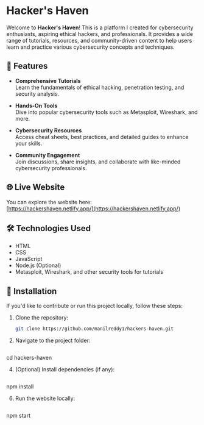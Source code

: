 # Hacker's Haven

Welcome to **Hacker's Haven**! This is a platform I created for cybersecurity enthusiasts, aspiring ethical hackers, and professionals. It provides a wide range of tutorials, resources, and community-driven content to help users learn and practice various cybersecurity concepts and techniques.

## 🚀 Features

- **Comprehensive Tutorials**  
  Learn the fundamentals of ethical hacking, penetration testing, and security analysis.
  
- **Hands-On Tools**  
  Dive into popular cybersecurity tools such as Metasploit, Wireshark, and more.
  
- **Cybersecurity Resources**  
  Access cheat sheets, best practices, and detailed guides to enhance your skills.
  
- **Community Engagement**  
  Join discussions, share insights, and collaborate with like-minded cybersecurity professionals.

## 🌐 Live Website

You can explore the website here:  
[https://hackershaven.netlify.app/](https://hackershaven.netlify.app/)

## 🛠️ Technologies Used

- HTML
- CSS
- JavaScript
- Node.js (Optional)
- Metasploit, Wireshark, and other security tools for tutorials

## 📁 Installation

If you'd like to contribute or run this project locally, follow these steps:

1. Clone the repository:
   ```bash
   git clone https://github.com/manilreddy1/hackers-haven.git

2. Navigate to the project folder:
   ```bash
cd hackers-haven


4. (Optional) Install dependencies (if any):
   ```bash
npm install


6. Run the website locally:
   ```bash
npm start

